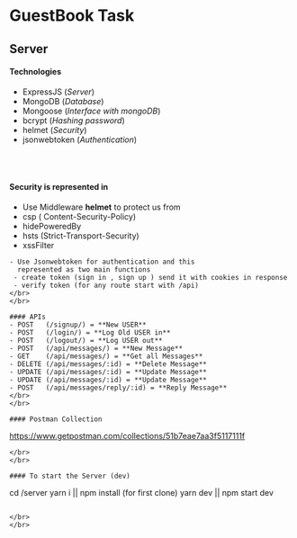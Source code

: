 # GuestBook Task

## Server

#### Technologies
- ExpressJS (_Server_)
- MongoDB (_Database_)
- Mongoose (_Interface with mongoDB_)
- bcrypt (_Hashing password_)
- helmet (_Security_)
- jsonwebtoken (_Authentication_)
</br>
</br>

#### Security is represented in
- Use Middleware **helmet** to protect us from
 - csp ( Content-Security-Policy)
 - hidePoweredBy
 - hsts (Strict-Transport-Security)
 - xssFilter
```
- Use Jsonwebtoken for authentication and this 
  represented as two main functions
 - create token (sign in , sign up ) send it with cookies in response
 - verify token (for any route start with /api)
</br>
</br>

#### APIs
- POST   (/signup/) = **New USER**
- POST   (/login/) = **Log Old USER in**
- POST   (/logout/) = **Log USER out**
- POST   (/api/messages/) = **New Message**
- GET    (/api/messages/) = **Get all Messages**
- DELETE (/api/messages/:id) = **Delete Message**
- UPDATE (/api/messages/:id) = **Update Message**
- UPDATE (/api/messages/:id) = **Update Message**
- POST   (/api/messages/reply/:id) = **Reply Message**
</br>
</br>

#### Postman Collection
```
https://www.getpostman.com/collections/51b7eae7aa3f5117111f
```
</br>
</br>

#### To start the Server (dev)
```
cd /server
yarn i || npm install (for first clone) 
yarn dev || npm start dev

```

</br>
</br>

